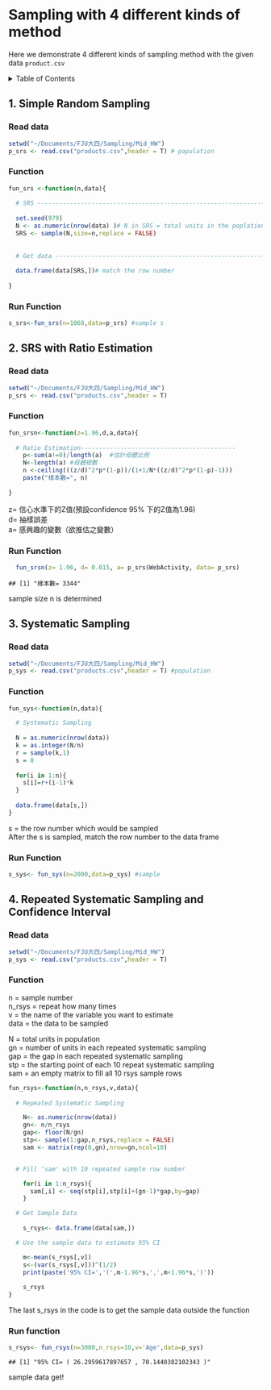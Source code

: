
# Sampling with 4 different kinds of method 

Here we demonstrate 4 different kinds of sampling method with the given data `product.csv`

<details><summary>Table of Contents</summary><p>

* [1. Simple Random Sampling](#1-simple-random-sampling)
* [2. SRS with Ratio Estimation](#2-srs-with-ratio-estimation)
* [3. Systematic Sampling](#3-systematic-sampling)
* [4. Repeated Systematic Sampling and Confidence Interval](#4-repeated-systematic-sampling-and-confidence-interval)

</p></details><p></p>

## 1. Simple Random Sampling

### Read data 

```r
setwd("~/Documents/FJU大四/Sampling/Mid_HW")
p_srs <- read.csv("products.csv",header = T) # population 
```

### Function

```r
fun_srs <-function(n,data){
  
  # SRS ---------------------------------------------------------------------
  
  set.seed(979)
  N <- as.numeric(nrow(data) )# N in SRS = total units in the poplation
  SRS <- sample(N,size=n,replace = FALSE) 
  
  
  # Get data ----------------------------------------------------------------
  
  data.frame(data[SRS,])# match the row number 
  
}
```


### Run Function

```r
s_srs<-fun_srs(n=1068,data=p_srs) #sample s
```
   
  
## 2. SRS with Ratio Estimation 
### Read data

```r
setwd("~/Documents/FJU大四/Sampling/Mid_HW")
p_srs <- read.csv("products.csv",header = T)
```

### Function

```r
fun_srsn<-function(z=1.96,d,a,data){
    
  # Ratio Estimation-------------------------------------------
    p<-sum(a!=0)/length(a)  #估計母體比例
    N<-length(a) #母體總數
    n <-ceiling(((z/d)^2*p*(1-p))/(1+1/N*((z/d)^2*p*(1-p)-1)))
    paste("樣本數=", n)
    
}
```
  z= 信心水準下的Z值(預設confidence 95% 下的Z值為1.96)  
  d= 抽樣誤差  
  a= 感興趣的變數（欲推估之變數）

### Run Function


```r
  fun_srsn(z= 1.96, d= 0.015, a= p_srs$WebActivity, data= p_srs) 
```

```
## [1] "樣本數= 3344"
```
  sample size n is determined   
  

## 3. Systematic Sampling  
### Read data

```r
setwd("~/Documents/FJU大四/Sampling/Mid_HW")
p_sys <- read.csv("products.csv",header = T) #population 
```


### Function 

```r
fun_sys<-function(n,data){

  # Systematic Sampling 
  
  N = as.numeric(nrow(data))
  k = as.integer(N/n)  
  r = sample(k,1)    
  s = 0 
  
  for(i in 1:n){
    s[i]=r+(i-1)*k
  }
  
  data.frame(data[s,]) 
}
```
s = the row number which would be sampled  
After the s is sampled, match the row number to the data frame  

### Run Function 

```r
s_sys<- fun_sys(n=2000,data=p_sys) #sample  
```



## 4. Repeated Systematic Sampling and Confidence Interval 
### Read data

```r
setwd("~/Documents/FJU大四/Sampling/Mid_HW")
p_sys <- read.csv("products.csv",header = T)
```

### Function
n = sample number  
n_rsys = repeat how many times  
v = the name of the variable you want to estimate  
data = the data to be sampled

N = total units in population  
gn = number of units in each repeated systematic sampling  
gap = the gap in each repeated systematic sampling  
stp = the starting point of each 10 repeat systematic sampling  
sam = an empty matrix to fill all 10 rsys sample rows   


```r
fun_rsys<-function(n,n_rsys,v,data){
  
  # Repeated Systematic Sampling 

    N<- as.numeric(nrow(data)) 
    gn<- n/n_rsys 
    gap<- floor(N/gn) 
    stp<- sample(1:gap,n_rsys,replace = FALSE) 
    sam <- matrix(rep(0,gn),nrow=gn,ncol=10) 


  # Fill ‘sam' with 10 repeated sample row number

    for(i in 1:n_rsys){
      sam[,i] <- seq(stp[i],stp[i]+(gn-1)*gap,by=gap)
    }

  # Get Sample Data
    
    s_rsys<- data.frame(data[sam,])

  # Use the sample data to estimate 95% CI

    m<-mean(s_rsys[,v])
    s<-(var(s_rsys[,v]))^(1/2)
    print(paste('95% CI=','(',m-1.96*s,',',m+1.96*s,')'))
    
    s_rsys 
}
```
The last s_rsys in the code is to get the sample data outside the function

### Run function 

```r
s_rsys<- fun_rsys(n=3000,n_rsys=10,v='Age',data=p_sys)
```

```
## [1] "95% CI= ( 26.2959617897657 , 70.1440382102343 )"
```
sample data get!




